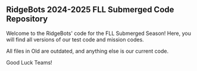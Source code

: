 **RidgeBots 2024-2025 FLL Submerged Code Repository**
-------------------------------------------------------

Welcome to the RidgeBots' code for the FLL Submerged Season! Here, you will find all versions of our test code and mission codes.

All files in Old are outdated, and anything else is our current code.

Good Luck Teams!
